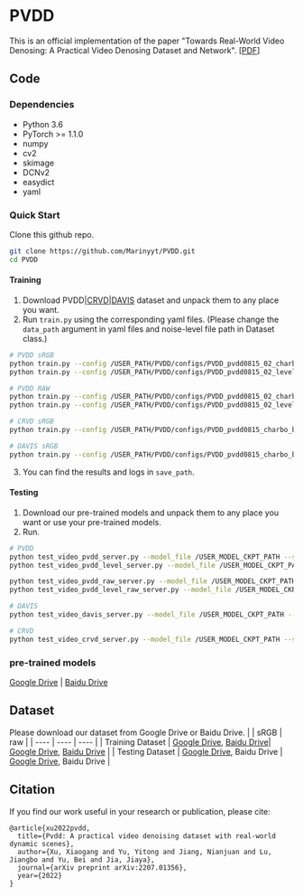 # PVDD
This is an official implementation of the paper "Towards Real-World Video Denosing: A Practical Video Denosing Dataset and Network". [[PDF](https://arxiv.org/pdf/2207.01356.pdf)]

## Code

### Dependencies
* Python 3.6
* PyTorch >= 1.1.0
* numpy
* cv2
* skimage
* DCNv2
* easydict
* yaml
### Quick Start
Clone this github repo.
```bash
git clone https://github.com/Marinyyt/PVDD.git
cd PVDD
```

#### Training
1. Download PVDD|[CRVD](https://mega.nz/file/Hx8TgLQY#0MoZSqdrQ_HgIc4OP6_jmwAwupNctPc7ZilXLV_FAQ0)|[DAVIS]() dataset and unpack them to any place you want.
2. Run ```train.py``` using the corresponding yaml files. (Please change the ```data_path``` argument in yaml files and noise-level file path in Dataset class.)
```bash
# PVDD sRGB 
python train.py --config /USER_PATH/PVDD/configs/PVDD_pvdd0815_02_charbo_bs1_pvdd_model.yaml --save_path /USER_SAVE_PATH
python train.py --config /USER_PATH/PVDD/configs/PVDD_pvdd0815_02_level_charbo_bs1_pvdd_model.yaml --save_path /USER_SAVE_PATH

# PVDD RAW
python train.py --config /USER_PATH/PVDD/configs/PVDD_pvdd0815_02_charbo_bs1_pvdd_raw_model.yaml --save_path /USER_SAVE_PATH
python train.py --config /USER_PATH/PVDD/configs/PVDD_pvdd0815_02_level_charbo_bs1_pvdd_raw_model.yaml --save_path /USER_SAVE_PATH

# CRVD sRGB
python train.py --config /USER_PATH/PVDD/configs/PVDD_pvdd0815_charbo_bs1_crvd_model.yaml --save_path /USER_SAVE_PATH

# DAVIS sRGB
python train.py --config /USER_PATH/PVDD/configs/PVDD_pvdd0815_charbo_bs1_davis_model.yaml --save_path /USER_SAVE_PATH
```
3. You can find the results and logs in ```save_path```.


#### Testing
1. Download our pre-trained models and unpack them to any place you want or use your pre-trained models.
3. Run.
```bash
# PVDD
python test_video_pvdd_server.py --model_file /USER_MODEL_CKPT_PATH --save_path /USER_SAVE_PATH --test_path /USER_TEST_DATA_PATH --num_frame 5
python test_video_pvdd_level_server.py --model_file /USER_MODEL_CKPT_PATH --save_path /USER_SAVE_PATH --test_path /USER_TEST_DATA_PATH --num_frame 5

python test_video_pvdd_raw_server.py --model_file /USER_MODEL_CKPT_PATH --save_path /USER_SAVE_PATH --test_path /USER_TEST_DATA_PATH --num_frame 5
python test_video_pvdd_level_raw_server.py --model_file /USER_MODEL_CKPT_PATH --save_path /USER_SAVE_PATH --test_path /USER_TEST_DATA_PATH --num_frame 5

# DAVIS
python test_video_davis_server.py --model_file /USER_MODEL_CKPT_PATH --save_path /USER_SAVE_PATH --test_path /USER_TEST_DATA_PATH --num_frame 5

# CRVD
python test_video_crvd_server.py --model_file /USER_MODEL_CKPT_PATH --save_path /USER_SAVE_PATH --test_path /USER_TEST_DATA_PATH --num_frame 5
```


### pre-trained models
[Google Drive](https://drive.google.com/drive/folders/1qEmupCR4JcaPNky3B5ldRN88t8K6CGaG) | [Baidu Drive](https://pan.baidu.com/s/1lO4OKMWBWqd4DrZG1QRWNw?pwd=s9bq)
## Dataset
Please download our dataset from Google Drive or Baidu Drive.
|     | sRGB  | raw  |
|  ----  | ----  | ---- |
| Training Dataset  | [Google Drive](https://drive.google.com/drive/folders/1rMbZqd84S1Py6buhNH6suPDnyFJjITLe?usp=sharing), [Baidu Drive](https://pan.baidu.com/s/1qiX52NPDixHwLyPKzFUHXQ?pwd=a5nt)| [Google Drive](https://drive.google.com/drive/folders/1oT68UZwR9pByINBZam_1NrciFVwdhtj8?usp=sharing), [Baidu Drive](https://pan.baidu.com/s/1qiX52NPDixHwLyPKzFUHXQ?pwd=a5nt) |
| Testing Dataset  | [Google Drive](https://drive.google.com/drive/folders/1TRSlPo1CiBPunJVC1NQmV5oLcLLo0laU?usp=sharing), Baidu Drive | [Google Drive](https://drive.google.com/drive/folders/1n1wdKLIUfRNoykEPT6A6X-NsIJnkF76i?usp=sharing), Baidu Drive |

## Citation
If you find our work useful in your research or publication, please cite:
```
@article{xu2022pvdd,
  title={Pvdd: A practical video denoising dataset with real-world dynamic scenes},
  author={Xu, Xiaogang and Yu, Yitong and Jiang, Nianjuan and Lu, Jiangbo and Yu, Bei and Jia, Jiaya},
  journal={arXiv preprint arXiv:2207.01356},
  year={2022}
}
```
